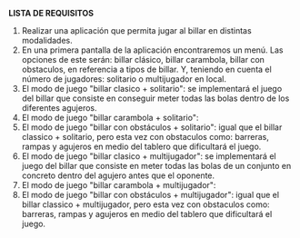 **LISTA DE REQUISITOS**
1. Realizar una aplicación que permita jugar al billar en distintas modalidades.
2. En una primera pantalla de la aplicación encontraremos un menú. Las opciones de este serán: billar clásico, billar carambola, billar con obstaculos, en referencia a tipos de billar. Y, teniendo en cuenta el número de jugadores: solitario o multijugador en local.
  1. El modo de juego "billar clasico + solitario": se implementará el juego del billar que consiste en conseguir meter todas las bolas dentro de los diferentes agujeros. 
  2. El modo de juego "billar carambola + solitario": 
  3. El modo de juego "billar con obstáculos + solitario": igual que el billar classico + solitario, pero esta vez con obstaculos como: barreras, rampas y agujeros en medio del tablero que dificultará el juego. 
  4. El modo de juego "billar clasico + multijugador": se implementará el juego del billar que consiste en meter todas las bolas de un conjunto en concreto dentro del agujero antes que el oponente. 
  5. El modo de juego "billar carambola + multijugador":
  6. El modo de juego "billar con obstáculos + multijugador": igual que el billar classico + multijugador, pero esta vez con obstaculos como: barreras, rampas y agujeros en medio del tablero que dificultará el juego. 

